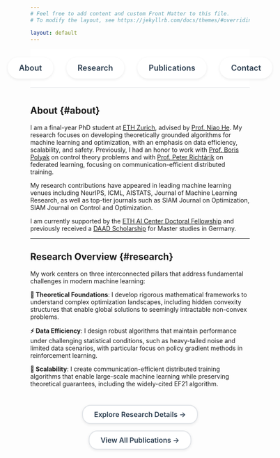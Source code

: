 ```yaml
---
# Feel free to add content and custom Front Matter to this file.
# To modify the layout, see https://jekyllrb.com/docs/themes/#overriding-theme-defaults

layout: default
---
```

<link rel="stylesheet" href="https://cdnjs.cloudflare.com/ajax/libs/font-awesome/6.0.0/css/all.min.css">

<!-- Navigation Bar -->
<nav style="background: white; border-bottom: 1px solid #e1e4e8; padding: 20px 0; margin-bottom: 40px; width: 100%;">
  <div style="max-width: 1200px; margin: 0 auto; padding: 0 20px;">
    <div style="display: flex; justify-content: center; align-items: center; gap: 30px; flex-wrap: nowrap;">
      <a href="#about" style="text-decoration: none; color: #2c3e50; font-weight: 600; font-size: 18px; padding: 12px 24px; border-radius: 25px; background: white; box-shadow: 0 2px 6px rgba(0,0,0,0.08); transition: all 0.3s ease; border: 2px solid transparent;" onmouseover="this.style.background='#e8f5e8'; this.style.borderColor='#2e7d32'; this.style.transform='translateY(-2px)'; this.style.boxShadow='0 4px 12px rgba(0,0,0,0.15)'" onmouseout="this.style.background='white'; this.style.borderColor='transparent'; this.style.transform='translateY(0)'; this.style.boxShadow='0 2px 6px rgba(0,0,0,0.08)'">About</a>
      <a href="/research" style="text-decoration: none; color: #2c3e50; font-weight: 600; font-size: 18px; padding: 12px 24px; border-radius: 25px; background: white; box-shadow: 0 2px 6px rgba(0,0,0,0.08); transition: all 0.3s ease; border: 2px solid transparent;" onmouseover="this.style.background='#e3f2fd'; this.style.borderColor='#1565c0'; this.style.transform='translateY(-2px)'; this.style.boxShadow='0 4px 12px rgba(0,0,0,0.15)'" onmouseout="this.style.background='white'; this.style.borderColor='transparent'; this.style.transform='translateY(0)'; this.style.boxShadow='0 2px 6px rgba(0,0,0,0.08)'">Research</a>
      <a href="/publications" style="text-decoration: none; color: #2c3e50; font-weight: 600; font-size: 18px; padding: 12px 24px; border-radius: 25px; background: white; box-shadow: 0 2px 6px rgba(0,0,0,0.08); transition: all 0.3s ease; border: 2px solid transparent;" onmouseover="this.style.background='#fff8e1'; this.style.borderColor='#e65100'; this.style.transform='translateY(-2px)'; this.style.boxShadow='0 4px 12px rgba(0,0,0,0.15)'" onmouseout="this.style.background='white'; this.style.borderColor='transparent'; this.style.transform='translateY(0)'; this.style.boxShadow='0 2px 6px rgba(0,0,0,0.08)'">Publications</a>
      <a href="/contact" style="text-decoration: none; color: #2c3e50; font-weight: 600; font-size: 18px; padding: 12px 24px; border-radius: 25px; background: white; box-shadow: 0 2px 6px rgba(0,0,0,0.08); transition: all 0.3s ease; border: 2px solid transparent;" onmouseover="this.style.background='#f3e5f5'; this.style.borderColor='#7b1fa2'; this.style.transform='translateY(-2px)'; this.style.boxShadow='0 4px 12px rgba(0,0,0,0.15)'" onmouseout="this.style.background='white'; this.style.borderColor='transparent'; this.style.transform='translateY(0)'; this.style.boxShadow='0 2px 6px rgba(0,0,0,0.08)'">Contact</a>
    </div>
  </div>
</nav>

## About {#about}

I am a final-year PhD student at [ETH Zurich](https://ethz.ch/en.html), advised by [Prof. Niao He](https://odi.inf.ethz.ch/niaohe). My research focuses on developing theoretically grounded algorithms for machine learning and optimization, with an emphasis on data efficiency, scalability, and safety. Previously, I had an honor to work with [Prof. Boris Polyak](https://scholar.google.com/citations?user=Zhlib28AAAAJ&hl=en) on control theory problems and with [Prof. Peter Richtárik](https://richtarik.org) on federated learning, focusing on communication-efficient distributed training.


My research contributions have appeared in leading machine learning venues including NeurIPS, ICML, AISTATS, Journal of Machine Learning Research, as well as top-tier journals such as SIAM Journal on Optimization, SIAM Journal on Control and Optimization. 

I am currently supported by the [ETH AI Center Doctoral Fellowship](https://ai.ethz.ch/education/phd-and-postdoc-programs/phd-fellowships.html) and previously received a [DAAD Scholarship](https://www2.daad.de/deutschland/stipendium/datenbank/en/21148-scholarship-database/?detail=50026200) for Master studies in Germany.



---
## Research Overview {#research}

My work centers on three interconnected pillars that address fundamental challenges in modern machine learning:

**🔬 Theoretical Foundations**: I develop rigorous mathematical frameworks to understand complex optimization landscapes, including hidden convexity structures that enable global solutions to seemingly intractable non-convex problems.

**⚡ Data Efficiency**: I design robust algorithms that maintain performance under challenging statistical conditions, such as heavy-tailed noise and limited data scenarios, with particular focus on policy gradient methods in reinforcement learning.

**🚀 Scalability**: I create communication-efficient distributed training algorithms that enable large-scale machine learning while preserving theoretical guarantees, including the widely-cited EF21 algorithm.

<div style="text-align: center; margin: 40px 0;">
  <div style="display: flex; justify-content: center; gap: 15px; flex-wrap: wrap;">
    <a href="/research" style="text-decoration: none; color: #2c3e50; font-weight: 600; font-size: 16px; padding: 10px 25px; border-radius: 20px; background: white; box-shadow: 0 2px 6px rgba(0,0,0,0.08); transition: all 0.3s ease; border: 2px solid #e1e4e8; display: inline-block;" onmouseover="this.style.background='#e3f2fd'; this.style.borderColor='#1565c0'; this.style.transform='translateY(-2px)'; this.style.boxShadow='0 4px 12px rgba(0,0,0,0.15)'" onmouseout="this.style.background='white'; this.style.borderColor='#e1e4e8'; this.style.transform='translateY(0)'; this.style.boxShadow='0 2px 6px rgba(0,0,0,0.08)'">Explore Research Details →</a>
    <a href="/publications" style="text-decoration: none; color: #2c3e50; font-weight: 600; font-size: 16px; padding: 10px 25px; border-radius: 20px; background: white; box-shadow: 0 2px 6px rgba(0,0,0,0.08); transition: all 0.3s ease; border: 2px solid #e1e4e8; display: inline-block;" onmouseover="this.style.background='#fff8e1'; this.style.borderColor='#e65100'; this.style.transform='translateY(-2px)'; this.style.boxShadow='0 4px 12px rgba(0,0,0,0.15)'" onmouseout="this.style.background='white'; this.style.borderColor='#e1e4e8'; this.style.transform='translateY(0)'; this.style.boxShadow='0 2px 6px rgba(0,0,0,0.08)'">View All Publications →</a>
  </div>
</div>

<style>
div[style*="background-color: #f8f9fa"]:hover {
    transform: translateY(-5px);
    box-shadow: 0 4px 8px rgba(0,0,0,0.15);
}
</style>

<style>
.research-card:hover {
  transform: translateY(-8px);
  box-shadow: 0 12px 20px rgba(0,0,0,0.2);
}
</style>
